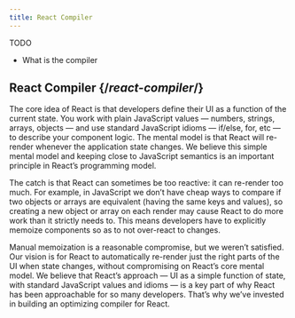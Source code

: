 ```yaml
---
title: React Compiler
---
```


<Intro>
TODO
</Intro>

<YouWillLearn>

* What is the compiler

</YouWillLearn>

## React Compiler {/*react-compiler*/}

The core idea of React is that developers define their UI as a function of the current state. You work with plain JavaScript values — numbers, strings, arrays, objects — and use standard JavaScript idioms — if/else, for, etc — to describe your component logic. The mental model is that React will re-render whenever the application state changes. We believe this simple mental model and keeping close to JavaScript semantics is an important principle in React’s programming model.

The catch is that React can sometimes be too reactive: it can re-render too much. For example, in JavaScript we don’t have cheap ways to compare if two objects or arrays are equivalent (having the same keys and values), so creating a new object or array on each render may cause React to do more work than it strictly needs to. This means developers have to explicitly memoize components so as to not over-react to changes.

Manual memoization is a reasonable compromise, but we weren’t satisfied. Our vision is for React to automatically re-render just the right parts of the UI when state changes, without compromising on React’s core mental model. We believe that React’s approach — UI as a simple function of state, with standard JavaScript values and idioms — is a key part of why React has been approachable for so many developers. That’s why we’ve invested in building an optimizing compiler for React.